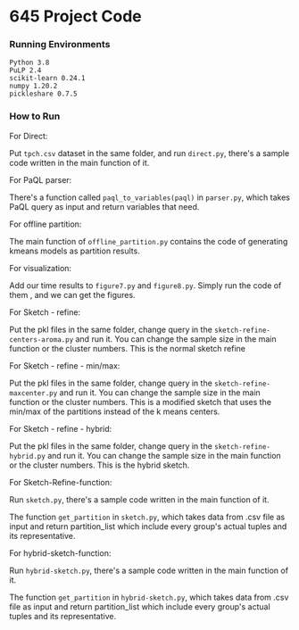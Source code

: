 # 645 Project Code

### Running Environments

```
Python 3.8
PuLP 2.4
scikit-learn 0.24.1
numpy 1.20.2
pickleshare 0.7.5
```

### How to Run

For Direct:

Put `tpch.csv` dataset in the same folder, and run `direct.py`, there's a sample code written in the main function of it. 

For PaQL parser:

There's a function called `paql_to_variables(paql)` in `parser.py`, which takes PaQL query as input and return variables that need.

For offline partition:

The main function of `offline_partition.py` contains the code of generating kmeans models as partition results.

For visualization:

Add our time results to `figure7.py` and `figure8.py`. Simply run the code of them , and we can get the figures.

For Sketch - refine:

Put the pkl files in the same folder, change query in the `sketch-refine-centers-aroma.py` and run it. You can change the sample size in the main function or the cluster numbers. This is the normal sketch refine

For Sketch - refine - min/max:

Put the pkl files in the same folder, change query in the `sketch-refine-maxcenter.py` and run it. You can change the sample size in the main function or the cluster numbers. This is a modified sketch that uses the min/max of the partitions instead of the k means centers.

For Sketch - refine - hybrid:

Put the pkl files in the same folder, change query in the `sketch-refine-hybrid.py` and run it. You can change the sample size in the main function or the cluster numbers. This is the hybrid sketch.

For Sketch-Refine-function:

Run `sketch.py`, there's a sample code written in the main function of it. 

The function `get_partition` in `sketch.py`, which takes data from .csv file as input and return partition_list which include every group's actual tuples and its representative.

For hybrid-sketch-function:

Run `hybrid-sketch.py`, there's a sample code written in the main function of it. 

The function `get_partition` in `hybrid-sketch.py`, which takes data from .csv file as input and return partition_list which include every group's actual tuples and its representative.

